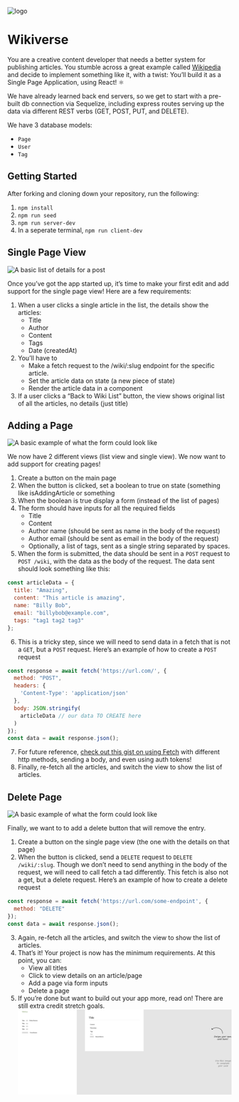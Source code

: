 ![logo](https://user-images.githubusercontent.com/44912347/202296600-c5f247d6-9616-49db-88f0-38433429d781.jpg)

# Wikiverse
You are a creative content developer that needs a better system for publishing articles. You stumble across a great example called [Wikipedia](https://en.wikipedia.org/wiki/React_(JavaScript_library)) and decide to implement something like it, with a twist: You’ll build it as a Single Page Application, using React! ⚛️

We have already learned back end servers, so we get to start with a pre-built db connection via Sequelize, including express routes serving up the data via different REST verbs (GET, POST, PUT, and DELETE).

We have 3 database models:
- `Page`
- `User`
- `Tag`

## Getting Started
After forking and cloning down your repository, run the following:

1. `npm install`
2. `npm run seed`
3. `npm run server-dev`
4. In a seperate terminal, `npm run client-dev`

## Single Page View

![A basic list of details for a post](https://user-images.githubusercontent.com/44912347/202553319-5c3cd524-64ab-4524-a64c-fc2be96cf209.png)

Once you’ve got the app started up, it’s time to make your first edit and add support for the single page view! Here are a few requirements:
1. When a user clicks a single article in the list, the details show the articles: 
    - Title
    - Author
    - Content
    - Tags
    - Date (createdAt)
2. You’ll have to
    - Make a fetch request to the /wiki/:slug endpoint for the specific article.
    - Set the article data on state (a new piece of state)
    - Render the article data in a component
3. If a user clicks a “Back to Wiki List” button, the view shows original list of all the articles, no details (just title)

## Adding a Page

![A basic example of what the form could look like](https://user-images.githubusercontent.com/44912347/202553670-eb39915e-3e4f-47fa-be9c-f02727b4d6e8.png)

We now have 2 different views (list view and single view). We now want to add support for creating pages!
1. Create a button on the main page
2. When the button is clicked, set a boolean to true on state (something like isAddingArticle or something
3. When the boolean is true display a form (instead of the list of pages)
4. The form should have inputs for all the required fields
    - Title
    - Content
    - Author name (should be sent as name in the body of the request)
    - Author email (should be sent as email in the body of the request)
    - Optionally, a list of tags, sent as a single string separated by spaces.
5. When the form is submitted, the data should be sent in a `POST` request to `POST /wiki`, with the data as the body of the request. The data sent should look something like this:
```js
const articleData = {
  title: "Amazing",
  content: "This article is amazing",
  name: "Billy Bob",
  email: "billybob@example.com",
  tags: "tag1 tag2 tag3"
};
```
6. This is a tricky step, since we will need to send data in a fetch that is not a `GET`, but a `POST` request. Here’s an example of how to create a `POST` request
```js
const response = await fetch('https://url.com/', {
  method: "POST",
  headers: {
    'Content-Type': 'application/json'
  },
  body: JSON.stringify(
    articleData // our data TO CREATE here
  )
});
const data = await response.json();
```

7. For future reference, [check out this gist on using Fetch](https://gist.github.com/wallacepreston/d645727890565aeb6e4168771feb7f97) with different http methods, sending a body, and even using auth tokens!
8. Finally, re-fetch all the articles, and switch the view to show the list of articles.

## Delete Page
![A basic example of what the form could look like](https://user-images.githubusercontent.com/44912347/202554199-e0e69faf-1294-4c35-9812-71176472f367.png)

Finally, we want to to add a delete button that will remove the entry.

1. Create a button on the single page view (the one with the details on that page)
2. When the button is clicked, send a `DELETE` request to `DELETE /wiki/:slug`. Though we don’t need to send anything in the body of the request, we will need to call fetch a tad differently. This fetch is also not a get, but a delete request. Here’s an example of how to create a delete request
```js
const response = await fetch('https://url.com/some-endpoint', {
  method: "DELETE"
});
const data = await response.json();
```
3. Again, re-fetch all the articles, and switch the view to show the list of articles.
4. That’s it! Your project is now has the minimum requirements. At this point, you can:
    - View all titles
    - Click to view details on an article/page
    - Add a page via form inputs
    - Delete a page
5. If you’re done but want to build out your app more, read on! There are still extra credit stretch goals.
![Alt text](public/images/Figma_basics.png)